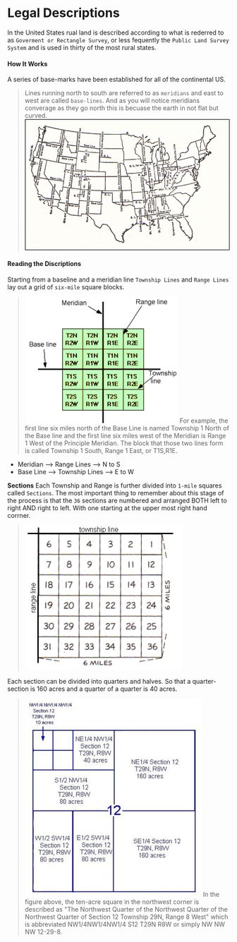 Legal Descriptions
==================
In the United States rual land is described according to what is rederred to as `Goverment or Rectangle Survey`, or less fequently the `Public Land Survey System` and is used in thirty of the most rural states.

#### How It Works
A series of base-marks have been established for all of the continental US.
> Lines running north to south are referred to as `meridians` and east to west are called `base-lines`. And as you will notice meridians converage as they go north this is becuase the earth in not flat but curved.
> ![alt text](/imgs/MeridiansandBaselines.jpg)

#### Reading the Discriptions
Starting from a baseline and a meridian line `Township Lines` and `Range Lines` lay out a grid of `six-mile` square blocks.
> ![alt text](/imgs/TownshipsandRanges2.jpg)
> For example, the first line six miles north of the Base Line is named Township 1 North of the  Base line and the first line six miles west of the Meridian is Range 1 West of the Principle Meridian.  The block that those two lines form is called Township 1 South, Range 1 East, or T1S,R1E.

+ Meridian  --> Range Lines    --> N to S
+ Base Line --> Township Lines --> E to W

__Sections__
Each Township and Range is further divided into `1-mile` squares called `Sections`. The most important thing to remember about this stage of the process is that the `36` sections are numbered and arranged BOTH left to right AND right to left. With one starting at the upper most right hand corrner.
> ![alt text](/imgs/Sections.jpg)

Each section can be divided into quarters and halves. So that a quarter-section is 160 acres and a quarter of a quarter is 40 acres.

> ![alt text](/imgs/DividedSection.jpg)
> In the figure above, the ten-acre square in the northwest corner is described as "The Northwest Quarter of the Northwest Quarter of the Northwest Quarter of Section 12 Township 29N, Range 8 West" which is abbreviated NW1/4NW1/4NW1/4 S12 T29N R8W or simply NW NW NW 12-29-8.